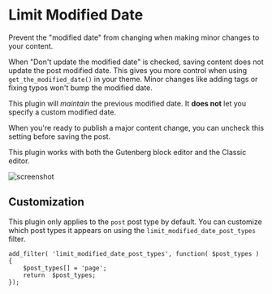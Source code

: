 # Limit Modified Date

Prevent the "modified date" from changing when making minor changes to your content.

When "Don't update the modified date" is checked, saving content does not update the post modified date. This gives you more control when using `get_the_modified_date()` in your theme. Minor changes like adding tags or fixing typos won't bump the modified date.

This plugin will *maintain* the previous modified date. It **does not** let you specify a custom modified date.

When you're ready to publish a major content change, you can uncheck this setting before saving the post.

This plugin works with both the Gutenberg block editor and the Classic editor.

![screenshot](https://d16rm1n165bd05.cloudfront.net/items/1o2B0D0z3e1B1s3p1B0U/screenshot.jpg?X-CloudApp-Visitor-Id=78955b2d79e4b4c9650076a91b4db727&v=8e588652)


## Customization ##

This plugin only applies to the `post` post type by default. You can customize which post types it appears on using the `limit_modified_date_post_types` filter.

```
add_filter( 'limit_modified_date_post_types', function( $post_types ) {
	$post_types[] = 'page';
	return  $post_types;
});
```
